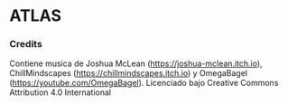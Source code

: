 # ATLAS
### Credits
Contiene musica de Joshua McLean (https://joshua-mclean.itch.io), ChillMindscapes (https://chillmindscapes.itch.io) y OmegaBagel (https://youtube.com/OmegaBagel).
Licenciado bajo Creative Commons Attribution 4.0 International